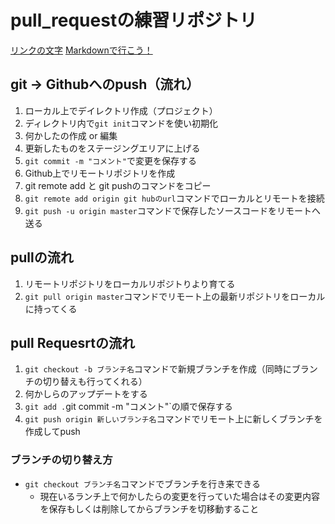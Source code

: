 # pull_requestの練習リポジトリ
[リンクの文字](リンク)
[Markdownで行こう！](https://gist.github.com/wate/7072365)

## git -> Githubへのpush（流れ）
1. ローカル上でデイレクトリ作成（プロジェクト）
2. ディレクトリ内で`git init`コマンドを使い初期化
3. 何かしたの作成 or 編集
4. 更新したものをステージングエリアに上げる
5. `git commit -m "コメント"`で変更を保存する
6. Github上でリモートリポジトリを作成
7. git remote add と git pushのコマンドをコピー
8. `git remote add origin git hubのurl`コマンドでローカルとリモートを接続
9. `git push -u origin master`コマンドで保存したソースコードをリモートへ送る

## pullの流れ
1. リモートリポジトリをローカルリポジトりより育てる
2. `git pull origin master`コマンドでリモート上の最新リポジトリをローカルに持ってくる  

## pull Requesrtの流れ
1. `git checkout -b ブランチ名`コマンドで新規ブランチを作成（同時にブランチの切り替えも行ってくれる）
2. 何かしらのアップデートをする
3. `git add .`git commit -m "コメント"`の順で保存する
4. `git push origin 新しいブランチ名`コマンドでリモート上に新しくブランチを作成してpush

### ブランチの切り替え方
+ `git checkout ブランチ名`コマンドでブランチを行き来できる
    + 現在いるランチ上で何かしたらの変更を行っていた場合はその変更内容を保存もしくは削除してからブランチを切移動すること
